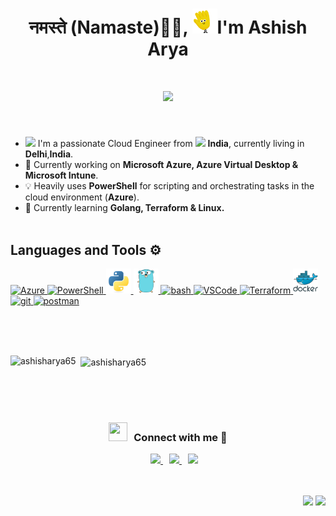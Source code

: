 <h1 align="center">नमस्ते (Namaste)🙏🏻, <img width="40" src="https://github.com/ashisharya65/images/blob/main/Hi2.gif">I'm Ashish Arya</h1>

<h1 align="center">
    <img src="https://readme-typing-svg.herokuapp.com/?lines=Cloud+Support+Engineer;Cloud+Developer;DevOps+Enthusiast&center=true&size=20">
</h1>

<br/>

- </a><img src="https://media.giphy.com/media/WUlplcMpOCEmTGBtBW/giphy.gif" width="25"> I'm a passionate Cloud Engineer from <img src="https://upload.wikimedia.org/wikipedia/en/4/41/Flag_of_India.svg" width="20"/> <b>India</b>, currently living in <b>Delhi</b>,<b>India</b>.
- 🔭 Currently working on **Microsoft Azure, Azure Virtual Desktop & Microsoft Intune**.
- 💡 Heavily uses **PowerShell** for scripting and orchestrating tasks in the cloud environment (**Azure**).
- 🌱 Currently learning **Golang, Terraform & Linux.** 
<br/><br/>

## Languages and Tools ⚙️
<div align="left">   
  <a href="https://azure.microsoft.com/en-us/" target="_blank">
    <img src="https://cdn.worldvectorlogo.com/logos/azure-1.svg" alt="Azure" width="40" height="40" />
  </a>
  <a href="https://learn.microsoft.com/en-us/powershell/scripting/overview?view=powershell-7.4" target="_blank">
    <img src="https://cdn.worldvectorlogo.com/logos/powershell.svg" alt="PowerShell" width="40" height="40" />
  </a>
  <a href="https://www.python.org" target="_blank">
    <img src="https://raw.githubusercontent.com/devicons/devicon/master/icons/python/python-original.svg" alt="python" width="40" height="40"/>
  </a>
  <a href="https://golang.org" target="_blank">
    <img src="https://raw.githubusercontent.com/devicons/devicon/master/icons/go/go-original.svg" alt="go" width="40" height="40"/>
  </a>
  <a href="https://www.gnu.org/software/bash/" target="_blank">
    <img src="https://cdn.worldvectorlogo.com/logos/bash-1.svg" alt="bash" width="40" height="40"/>
  </a>
  <a href="https://code.visualstudio.com/" target="_blank">
    <img src="https://cdn.worldvectorlogo.com/logos/visual-studio-code-1.svg" alt="VSCode" width="40" height="40" />
  </a>   
  <a href="https://www.terraform.io/" target="_blank">
    <img src="https://user-images.githubusercontent.com/25181517/183345121-36788a6e-5462-424a-be67-af1ebeda79a2.png" alt="Terraform" width="40" height="40" />
  </a>  
  <a href="https://www.docker.com/" target="_blank">
    <img src="https://raw.githubusercontent.com/devicons/devicon/master/icons/docker/docker-original-wordmark.svg" alt="docker" width="40" height="40"/>
  </a>
  <a href="https://git-scm.com/" target="_blank">
    <img src="https://www.vectorlogo.zone/logos/git-scm/git-scm-icon.svg" alt="git" width="40" height="40"/>
  </a>
  <a href="https://postman.com" target="_blank">
    <img src="https://www.vectorlogo.zone/logos/getpostman/getpostman-icon.svg" alt="postman" width="40" height="40"/>
  </a>
</div>  

<br/><br/><br/>

<span>
  <img align="left" src="https://github-readme-stats.vercel.app/api/top-langs/?username=ashisharya65&hide=javascript,html,css,php,vue,scss&show_icons=true&locale=en&layout=compact&theme=algolia" alt="ashisharya65" />
</span>
<span>&nbsp;
  <img align="center" width="424" src="https://github-readme-stats.vercel.app/api?username=ashisharya65&show_icons=true&locale=en&card_width=42&theme=algolia" alt="ashisharya65" />
</span>

<br/><br/><br/>

<h3 align="center" > <img src="https://media.giphy.com/media/iY8CRBdQXODJSCERIr/giphy.gif" width="30" height="30" style="margin-right: 10px;">Connect with me 🤝 </h3>
<p align="center">
    <div align="center"  class="icons-social" style="margin-left: 10px;">
       <a style="margin-left: 10px;"  target="_blank" href="https://www.linkedin.com/in/ashisharya65/">
          <img src="https://img.icons8.com/doodle/40/000000/linkedin--v2.png">
       </a>
       <a style="margin-left: 10px;" target="_blank" href="https://twitter.com/ashisharya65">
          <img src="https://img.icons8.com/doodle/40/000000/twitter--v1.png">
       </a>
       <a style="margin-left: 10px;" target="_blank" href="https://github.com/ashisharya65">
         <img src="https://img.icons8.com/doodle/40/000000/github--v1.png">
       </a>
    </div>
</p>

<br/>
<br/>

<div align="right">
  <img src="https://komarev.com/ghpvc/?username=ashisharya65&label=Visitors">
  <img src="https://img.shields.io/github/followers/ashisharya65.svg?style=social&label=Follow&maxAge=2592000">
</div>

